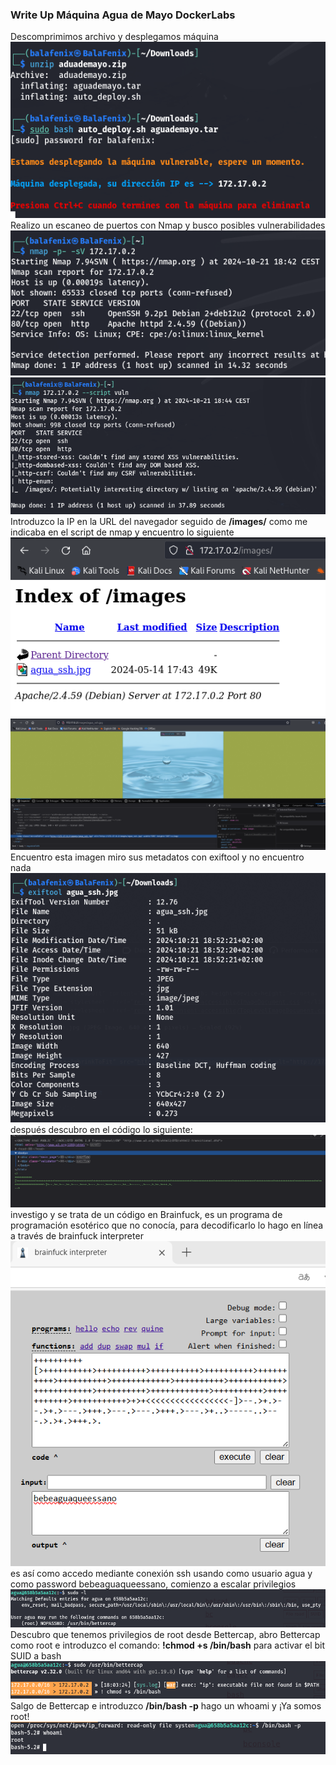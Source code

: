 <!DOCTYPE MD>

### Write Up Máquina Agua de Mayo DockerLabs

Descomprimimos archivo y desplegamos máquina
![alt text](img1.png)
Realizo un escaneo de puertos con Nmap y busco posibles vulnerabilidades
![alt text](img2.png)
![alt text](img3.png)
Introduzco la IP en la URL del navegador seguido de **/images/** como me indicaba en el script de nmap y encuentro lo siguiente
![alt text](img4.png)
![alt text](img5.png)
Encuentro esta imagen miro sus metadatos con exiftool y no encuentro nada
![alt text](img6.png)
después descubro en el código lo siguiente:
![alt text](img8.png)
investigo y se trata de un código en Brainfuck, es un programa de programación esotérico que no conocía, para decodificarlo lo hago en línea a través de brainfuck interpreter
![alt text](img9.png)
es así como accedo mediante conexión ssh usando como usuario agua y como password bebeaguaqueessano, comienzo a escalar privilegios
![alt text](img12.png)
Descubro que tenemos privilegios de root desde Bettercap, abro Bettercap como root e introduzco el comando: **!chmod +s /bin/bash** para activar el bit SUID a bash
![alt text](img13.png)
Salgo de Bettercap e introduzco **/bin/bash -p** hago un whoami y ¡Ya somos root!
![alt text](img14.png)
